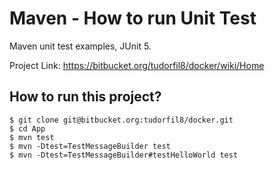 # Maven - How to run Unit Test
Maven unit test examples, JUnit 5.

Project Link:  	https://bitbucket.org/tudorfil8/docker/wiki/Home

## How to run this project?
```
$ git clone git@bitbucket.org:tudorfil8/docker.git
$ cd App
$ mvn test
$ mvn -Dtest=TestMessageBuilder test
$ mvn -Dtest=TestMessageBuilder#testHelloWorld test
```
